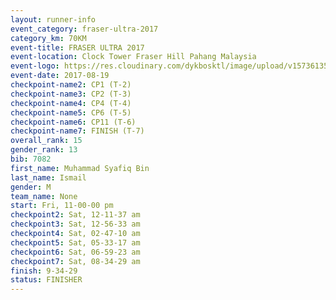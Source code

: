 ```yaml
---
layout: runner-info 
event_category: fraser-ultra-2017 
category_km: 70KM 
event-title: FRASER ULTRA 2017 
event-location: Clock Tower Fraser Hill Pahang Malaysia 
event-logo: https://res.cloudinary.com/dykbosktl/image/upload/v1573613535/Logo/logo_mfst7w.jpg 
event-date: 2017-08-19 
checkpoint-name2: CP1 (T-2) 
checkpoint-name3: CP2 (T-3) 
checkpoint-name4: CP4 (T-4) 
checkpoint-name5: CP6 (T-5) 
checkpoint-name6: CP11 (T-6) 
checkpoint-name7: FINISH (T-7) 
overall_rank: 15
gender_rank: 13
bib: 7082
first_name: Muhammad Syafiq Bin
last_name: Ismail
gender: M
team_name: None
start: Fri, 11-00-00 pm
checkpoint2: Sat, 12-11-37 am
checkpoint3: Sat, 12-56-33 am
checkpoint4: Sat, 02-47-10 am
checkpoint5: Sat, 05-33-17 am
checkpoint6: Sat, 06-59-23 am
checkpoint7: Sat, 08-34-29 am
finish: 9-34-29
status: FINISHER
---
```

